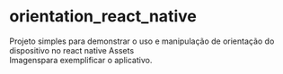 # orientation_react_native
Projeto simples para demonstrar o uso e manipulação de orientação do dispositivo no react native
Assets  
Imagenspara exemplificar o aplicativo.
